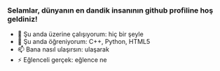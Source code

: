 ### Selamlar, dünyanın en dandik insanının github profiline hoş geldiniz!

- 🔭 Şu anda üzerine çalışıyorum: hiç bir şeyle
- 🌱 Şu anda öğreniyorum: C++, Python, HTML5
- 📫 Bana nasıl ulaşırsın: ulaşarak
- ⚡ Eğlenceli gerçek: eğlence ne
